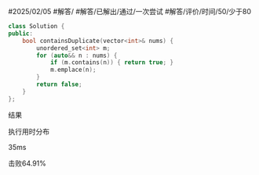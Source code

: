 #2025/02/05 #解答/ #解答/已解出/通过/一次尝试 #解答/评价/时间/50/少于80 

```cpp
class Solution {
public:
    bool containsDuplicate(vector<int>& nums) {
        unordered_set<int> m;
	    for (auto&& n : nums) {
		    if (m.contains(n)) { return true; }
		    m.emplace(n);
	    }
	    return false;
    }
};
```

结果

执行用时分布

35ms

击败64.91%
